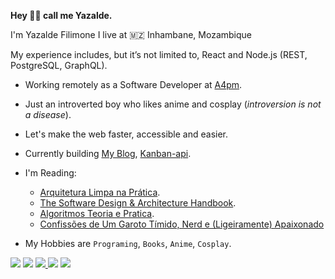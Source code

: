<strong> Hey 👋🏻 call me Yazalde.</strong>  

I'm Yazalde Filimone I live at 🇲🇿 Inhambane, Mozambique


My experience includes, but it’s not limited to, React and Node.js  (REST, PostgreSQL, GraphQL).

- Working remotely as a Software Developer at [A4pm](https://www.a4pm.com.br).
- Just an introverted boy who likes anime and cosplay (*introversion is not a disease*).

- Let's make the web faster, accessible and easier.

- Currently building [My Blog](https://github.com/yazaldefilimonepinto/yazaldefilimone), [Kanban-api](https://github.com/yazaldefilimonepinto/kanban-api).

- I'm Reading:
  - [Arquitetura Limpa na Prática](https://pay.hotmart.com/O59619511K?checkoutMode=10).
  - [The Software Design & Architecture
Handbook](https://solidbook.io).
  - [Algoritmos Teoria e Pratica](https://www.amazon.com.br/Algoritmos-Teoria-Pr%C3%A1tica-Thomas-Cormen/dp/8535236996).
  - [Confissões de Um Garoto Tímido, Nerd e (Ligeiramente) Apaixonado](https://www.amazon.com.br/Confiss%C3%B5es-Garoto-T%C3%ADmido-Ligeiramente-Apaixonado/dp/8580416957)

- My Hobbies are `Programing`, `Books`, `Anime`, `Cosplay`.

<p align="left">
  <a href="mailto:yazaldefilimon@gmail.com" alt="Gmail">
  <img src="https://img.shields.io/badge/-Gmail-FF0000?style=flat-square&labelColor=FF0000&logo=gmail&logoColor=white&link=LINK-DO-SEU-EMAIL" /></a>

  <a href="https://www.linkedin.com/in/yazalde-filimone-65142b206/" alt="Linkedin">
  <img src="https://img.shields.io/badge/-Linkedin-0e76a8?style=flat-square&logo=Linkedin&logoColor=white&link=LINK-DO-SEU-LINKEDIN" /></a>

  <a href="https://api.whatsapp.com/send?phone=258858127038&text=oie%20Yazalde%20Filimone%20vim%20pelo%20seu%20perfil%20do%20github" alt="WhatsApp">
  <img src="https://img.shields.io/badge/-WhatsApp-25d366?style=flat-square&labelColor=25d366&logo=whatsapp&logoColor=white&link=API-DO-SEU-WHATSAPP"/>

<!--   <a href="#" alt="Instagram">
  <img src="https://img.shields.io/badge/-Instagram-DF0174?style=flat-square&labelColor=DF0174&logo=instagram&logoColor=white&link=LINK-DO-SEU-INSTAGRAM"/></a> -->
  <a href="https://twitter.com/yazaldefilimone" alt="Twitter">
  <img src="https://img.shields.io/badge/-Twitter-1D9BF0?style=flat-square&labelColor=1D9BF0&logo=twitter&logoColor=white&link=https://twitter.com/yazaldefilimone"/></a>
    <a href="https://yazaldefilimone.vercel.app/" alt="">
  <img src="https://img.shields.io/badge/-My Blog-1D9BF0?style=flat-square&labelColor=1D9BF0&&logoColor=white&link=https://yazaldefilimone.vercel.app/"/></a>
</p>



<!----<div style="display:block " align="left">
<img src="https://github-readme-stats.vercel.app/api?username=yazaldefilimonepinto&show_icons=true&?count_private=true&include_all_commits=true" height="150px"  alt="yazaldefilimonepinto github stats" />
<img src="https://github-readme-stats.vercel.app/api/top-langs/?username=yazaldefilimonepinto&hide=Makefile&layout=compact" height="150px"  alt="yazaldefilimonepinto top langs" />
</div>--->

